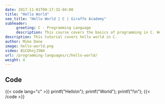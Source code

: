 ```yaml
---
date: 2017-11-01T00:17:32-04:00
title: "Hello World"
seo_title: "Hello World | C | Giraffe Academy"
subheader:
     greeting: C - Programming Language
     description: This course covers the basics of programming in C. Work your way through the videos and we'll teach you everything you need to know to start your programming journey!
description: This tutorial covers hello world in C.
author: Mike Dane
image: hello-world.png
video: B1CUhnjJ5N4
url: /programming-languages/c/hello-world/
weight: 4
---
```


## Code

{{< code lang="c" >}}
printf("Hello\n");
printf("World");
printf("!\n");
{{< /code >}}